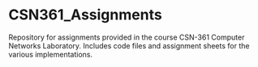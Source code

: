 # CSN361_Assignments
Repository for assignments provided in the course CSN-361 Computer Networks Laboratory. Includes code files and assignment sheets for the various implementations. 
